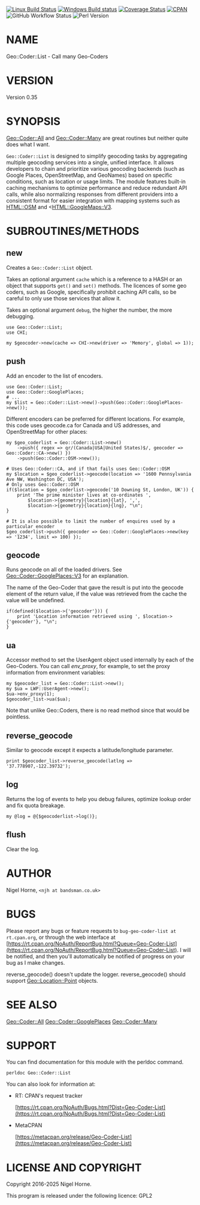 [![Linux Build Status](https://travis-ci.org/nigelhorne/Geo-Coder-List.svg?branch=master)](https://travis-ci.org/nigelhorne/Geo-Coder-List)
[![Windows Build status](https://ci.appveyor.com/api/projects/status/naayd09612e10llw/branch/master?svg=true)](https://ci.appveyor.com/project/nigelhorne/geo-coder-list/branch/master)
[![Coverage Status](https://coveralls.io/repos/github/nigelhorne/Geo-Coder-List/badge.svg?branch=master)](https://coveralls.io/github/nigelhorne/Geo-Coder-List?branch=master)
[![CPAN](https://img.shields.io/cpan/v/Geo-Coder-List.svg)](https://metacpan.org/release/Geo-Coder-List)
![GitHub Workflow Status](https://img.shields.io/github/actions/workflow/status/nigelhorne/geo-coder-list/test.yml?branch=master)
![Perl Version](https://img.shields.io/badge/perl-5.10.1+-blue)

# NAME

Geo::Coder::List - Call many Geo-Coders

# VERSION

Version 0.35

# SYNOPSIS

[Geo::Coder::All](https://metacpan.org/pod/Geo%3A%3ACoder%3A%3AAll)
and
[Geo::Coder::Many](https://metacpan.org/pod/Geo%3A%3ACoder%3A%3AMany)
are great routines but neither quite does what I want.

`Geo::Coder::List` is designed to simplify geocoding tasks by aggregating multiple geocoding services into a single, unified interface.
It allows developers to chain and prioritize various geocoding backends (such as Google Places, OpenStreetMap, and GeoNames)
based on specific conditions,
such as location or usage limits.
The module features built-in caching mechanisms to optimize performance and reduce redundant API calls,
while also normalizing responses from different providers into a consistent format for easier integration with mapping systems such as [HTML::OSM](https://metacpan.org/pod/HTML%3A%3AOSM) and <[HTML::GoogleMaps::V3](https://metacpan.org/pod/HTML%3A%3AGoogleMaps%3A%3AV3).

# SUBROUTINES/METHODS

## new

Creates a `Geo::Coder::List` object.

Takes an optional argument `cache` which is a reference to a HASH or an object that supports `get()` and `set()` methods.
The licences of some geo coders,
such as Google,
specifically prohibit caching API calls,
so be careful to only use those services that allow it.

Takes an optional argument `debug`,
the higher the number,
the more debugging.

    use Geo::Coder::List;
    use CHI;

    my $geocoder->new(cache => CHI->new(driver => 'Memory', global => 1));

## push

Add an encoder to the list of encoders.

    use Geo::Coder::List;
    use Geo::Coder::GooglePlaces;
    # ...
    my $list = Geo::Coder::List->new()->push(Geo::Coder::GooglePlaces->new());

Different encoders can be preferred for different locations.
For example, this code uses geocode.ca for Canada and US addresses,
and OpenStreetMap for other places:

    my $geo_coderlist = Geo::Coder::List->new()
        ->push({ regex => qr/(Canada|USA|United States)$/, geocoder => Geo::Coder::CA->new() })
        ->push(Geo::Coder::OSM->new());

    # Uses Geo::Coder::CA, and if that fails uses Geo::Coder::OSM
    my $location = $geo_coderlist->geocode(location => '1600 Pennsylvania Ave NW, Washington DC, USA');
    # Only uses Geo::Coder::OSM
    if($location = $geo_coderlist->geocode('10 Downing St, London, UK')) {
        print 'The prime minister lives at co-ordinates ',
            $location->{geometry}{location}{lat}, ',',
            $location->{geometry}{location}{lng}, "\n";
    }

    # It is also possible to limit the number of enquires used by a particular encoder
    $geo_coderlist->push({ geocoder => Geo::Coder::GooglePlaces->new(key => '1234', limit => 100) });

## geocode

Runs geocode on all of the loaded drivers.
See [Geo::Coder::GooglePlaces::V3](https://metacpan.org/pod/Geo%3A%3ACoder%3A%3AGooglePlaces%3A%3AV3) for an explanation.

The name of the Geo-Coder that gave the result is put into the geocode element of the
return value,
if the value was retrieved from the cache the value will be undefined.

    if(defined($location->{'geocoder'})) {
        print 'Location information retrieved using ', $location->{'geocoder'}, "\n";
    }

## ua

Accessor method to set the UserAgent object used internally by each of the Geo-Coders.
You can call _env\_proxy_,
for example,
to set the proxy information from environment variables:

    my $geocoder_list = Geo::Coder::List->new();
    my $ua = LWP::UserAgent->new();
    $ua->env_proxy(1);
    $geocoder_list->ua($ua);

Note that unlike Geo::Coders,
there is no read method since that would be pointless.

## reverse\_geocode

Similar to geocode except it expects a latitude/longitude parameter.

    print $geocoder_list->reverse_geocode(latlng => '37.778907,-122.39732');

## log

Returns the log of events to help you debug failures,
optimize lookup order and fix quota breakage.

    my @log = @{$geocoderlist->log()};

## flush

Clear the log.

# AUTHOR

Nigel Horne, `<njh at bandsman.co.uk>`

# BUGS

Please report any bugs or feature requests to `bug-geo-coder-list at rt.cpan.org`,
or through the web interface at
[https://rt.cpan.org/NoAuth/ReportBug.html?Queue=Geo-Coder-List](https://rt.cpan.org/NoAuth/ReportBug.html?Queue=Geo-Coder-List).
I will be notified, and then you'll
automatically be notified of progress on your bug as I make changes.

reverse\_geocode() doesn't update the logger.
reverse\_geocode() should support [Geo::Location::Point](https://metacpan.org/pod/Geo%3A%3ALocation%3A%3APoint) objects.

# SEE ALSO

[Geo::Coder::All](https://metacpan.org/pod/Geo%3A%3ACoder%3A%3AAll)
[Geo::Coder::GooglePlaces](https://metacpan.org/pod/Geo%3A%3ACoder%3A%3AGooglePlaces)
[Geo::Coder::Many](https://metacpan.org/pod/Geo%3A%3ACoder%3A%3AMany)

# SUPPORT

You can find documentation for this module with the perldoc command.

    perldoc Geo::Coder::List

You can also look for information at:

- RT: CPAN's request tracker

    [https://rt.cpan.org/NoAuth/Bugs.html?Dist=Geo-Coder-List](https://rt.cpan.org/NoAuth/Bugs.html?Dist=Geo-Coder-List)

- MetaCPAN

    [https://metacpan.org/release/Geo-Coder-List](https://metacpan.org/release/Geo-Coder-List)

# LICENSE AND COPYRIGHT

Copyright 2016-2025 Nigel Horne.

This program is released under the following licence: GPL2
